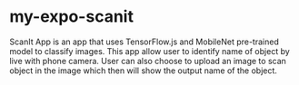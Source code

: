 # my-expo-scanit

ScanIt App is an app that uses TensorFlow.js and MobileNet pre-trained model to classify images.
This app allow user to identify name of object by live with phone camera. User can also choose to upload an image to scan object in the image which then will show the output name of the object.

